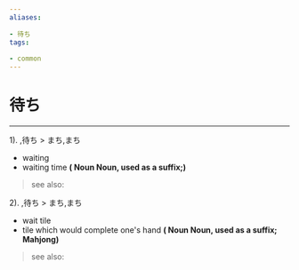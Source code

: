 ```yaml
---
aliases:
    
- 待ち
tags:
    
- common
---
```


# 待ち
---
1).
,待ち > まち,まち

- waiting
- waiting time
**( Noun Noun, used as a suffix;)**
> see also: 
            
2).
,待ち > まち,まち

- wait tile
- tile which would complete one's hand
**( Noun Noun, used as a suffix; Mahjong)**
> see also: 
            
